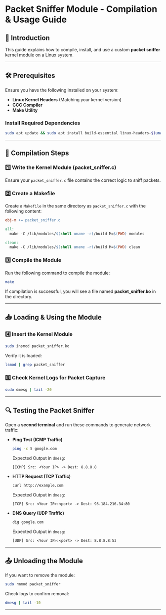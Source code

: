 # Packet Sniffer Module - Compilation & Usage Guide

## 📌 Introduction
This guide explains how to compile, install, and use a custom **packet sniffer** kernel module on a Linux system.

---

## 🛠 Prerequisites
Ensure you have the following installed on your system:

- **Linux Kernel Headers** (Matching your kernel version)
- **GCC Compiler**
- **Make Utility**

### Install Required Dependencies
```bash
sudo apt update && sudo apt install build-essential linux-headers-$(uname -r)
```

---

## 🚀 Compilation Steps

### 1️⃣ **Write the Kernel Module (packet_sniffer.c)**
Ensure your `packet_sniffer.c` file contains the correct logic to sniff packets.

### 2️⃣ **Create a Makefile**
Create a `Makefile` in the same directory as `packet_sniffer.c` with the following content:
```makefile
obj-m += packet_sniffer.o

all:
  make -C /lib/modules/$(shell uname -r)/build M=$(PWD) modules

clean:
  make -C /lib/modules/$(shell uname -r)/build M=$(PWD) clean
```

### 3️⃣ **Compile the Module**
Run the following command to compile the module:
```bash
make
```
If compilation is successful, you will see a file named **packet_sniffer.ko** in the directory.

---

## 📥 Loading & Using the Module

### 4️⃣ **Insert the Kernel Module**
```bash
sudo insmod packet_sniffer.ko
```
Verify it is loaded:
```bash
lsmod | grep packet_sniffer
```

### 5️⃣ **Check Kernel Logs for Packet Capture**
```bash
sudo dmesg | tail -20
```

---

## 🔍 Testing the Packet Sniffer
Open a **second terminal** and run these commands to generate network traffic:

- **Ping Test (ICMP Traffic)**
  ```bash
  ping -c 5 google.com
  ```
  Expected Output in `dmesg`:
  ```
  [ICMP] Src: <Your IP> -> Dest: 8.8.8.8
  ```

- **HTTP Request (TCP Traffic)**
  ```bash
  curl http://example.com
  ```
  Expected Output in `dmesg`:
  ```
  [TCP] Src: <Your IP>:<port> -> Dest: 93.184.216.34:80
  ```

- **DNS Query (UDP Traffic)**
  ```bash
  dig google.com
  ```
  Expected Output in `dmesg`:
  ```
  [UDP] Src: <Your IP>:<port> -> Dest: 8.8.8.8:53
  ```

---

## 📤 Unloading the Module
If you want to remove the module:
```bash
sudo rmmod packet_sniffer
```
Check logs to confirm removal:
```bash
dmesg | tail -10
```

---

